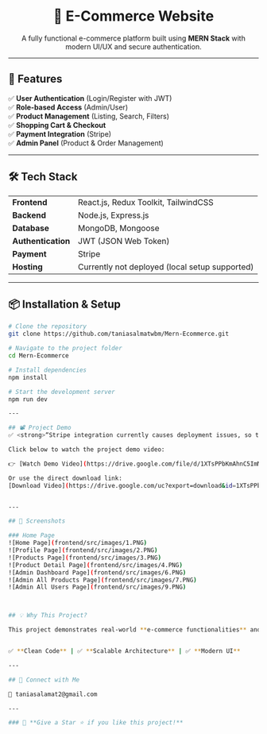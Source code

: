 ## <h1 align="center">🏪 E-Commerce Website</h1>

<p align="center">
  A fully functional e-commerce platform built using <strong>MERN Stack</strong> with modern UI/UX and secure authentication.
</p>

---

## 🚀 Features

✅ <strong>User Authentication</strong> (Login/Register with JWT)  
✅ <strong>Role-based Access</strong> (Admin/User)  
✅ <strong>Product Management</strong> (Listing, Search, Filters)  
✅ <strong>Shopping Cart & Checkout</strong>  
✅ <strong>Payment Integration</strong> (Stripe)  
✅ <strong>Admin Panel</strong> (Product & Order Management)  

---

## 🛠 Tech Stack

<table>
  <tr>
    <td><strong>Frontend</strong></td>
    <td>React.js, Redux Toolkit, TailwindCSS</td>
  </tr>
  <tr>
    <td><strong>Backend</strong></td>
    <td>Node.js, Express.js</td>
  </tr>
  <tr>
    <td><strong>Database</strong></td>
    <td>MongoDB, Mongoose</td>
  </tr>
  <tr>
    <td><strong>Authentication</strong></td>
    <td>JWT (JSON Web Token)</td>
  </tr>
  <tr>
    <td><strong>Payment</strong></td>
    <td>Stripe</td>
  </tr>
  <tr>
    <td><strong>Hosting</strong></td>
    <td>Currently not deployed (local setup supported)</td>
  </tr>
</table>

---

## 📦 Installation & Setup

```bash
# Clone the repository
git clone https://github.com/taniasalmatwbm/Mern-Ecommerce.git

# Navigate to the project folder
cd Mern-Ecommerce

# Install dependencies
npm install

# Start the development server
npm run dev

---

## 📽️ Project Demo
✅ <strong>“Stripe integration currently causes deployment issues, so the project can be run locally for full functionality. A walkthrough video and screenshots have been included for reference.”</strong> (Mobile-friendly design) 

Click below to watch the project demo video:

👉 [Watch Demo Video](https://drive.google.com/file/d/1XTsPPbKmAhnC5ImMAxrtgZAL9Rfp5Buy/view)

Or use the direct download link:  
[Download Video](https://drive.google.com/uc?export=download&id=1XTsPPbKmAhnC5ImMAxrtgZAL9Rfp5Buy)


---

## 📸 Screenshots

### Home Page
![Home Page](frontend/src/images/1.PNG)
![Profile Page](frontend/src/images/2.PNG)
![Products Page](frontend/src/images/3.PNG)
![Product Detail Page](frontend/src/images/4.PNG)
![Admin Dashboard Page](frontend/src/images/6.PNG)
![Admin All Products Page](frontend/src/images/7.PNG)
![Admin All Users Page](frontend/src/images/9.PNG)



## 💡 Why This Project?

This project demonstrates real-world **e-commerce functionalities** and is structured following industry best practices.


✅ **Clean Code** | ✅ **Scalable Architecture** | ✅ **Modern UI**

---

## 🔗 Connect with Me

📧 taniasalamat2@gmail.com   

---

### 🎯 **Give a Star ⭐ if you like this project!**

